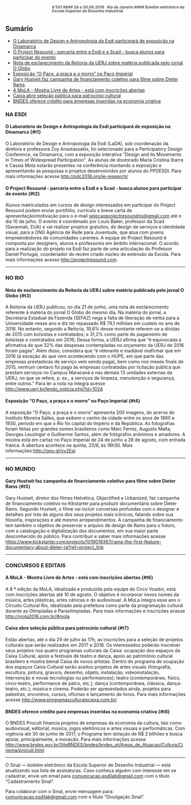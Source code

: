 <!--
---
title: sinal 501 - Esdi
-->
<div style="width:40em;max-width: 40em;margin: 0 auto;" markdown=1>

<div style="background:url(img/selo.png) no-repeat;line-height:1em;font-size:0.85em;font-weight:bold;color:#555;padding: 0 0 0 145px;margin:0 0 3em 0;" markdown="1">
# 501
#### 24 a 30.06.2016   Rio de Janeiro   
#### Boletim eletrônico da Escola Superior de Desenho Industrial
</div>


## Sumário

  * [O Laboratório de Design e Antropologia da Esdi participará de exposição na Dinamarca](#t1)
  * [O Project Resound - parceria entre a Esdi e a Scad - busca alunos para participar do evento](#t2)
  * [Nota de esclarecimento da Reitoria da UERJ sobre matéria publicada pelo jornal O Globo](#t3)
  * [Exposição “O Paço, a praça e o morro” no Paço Imperial ](#t4)
  * [Gary Hustwit faz campanha de financiamento coletivo para filme sobre Dieter Rams](#t5)
  * [A MoLA - Mostra Livre de Artes - está com inscrições abertas](#t6)
  * [Caixa abre seleção pública para patrocínio cultural](#t7)
  * [BNDES oferece crédito para empresas inseridas na economia criativa](#t8)
 

### NA ESDI


#### O Laboratório de Design e Antropologia da Esdi participará de exposição na Dinamarca {#t1}

O Laboratório de Design e Antropologia da Esdi (LaDA), sob coordenação da diretora e professora Zoy Anastassakis, foi selecionado para a Participatory Design Conference, na Dinamarca, com a exposição interativa "Design and its Movements in Times of Widespread Participation". As alunas de doutorado Maria Cristina Ibarra e Cassia Mota estarão presentes na conferência montando a exposição e apresentando as pesquisas e projetos desenvolvidos por alunos do PPDESDI. Para mais informações acesse http://pdc2016.org/ie-research/ 

#### O Project Resound - parceria entre a Esdi e a Scad - busca alunos para participar do evento {#t2}

Alunos matriculados em cursos de design interessados em participar do Project Resound podem enviar portifólio, currículo e breve carta de apresentação/motivação para o e-mail selecaoprojectresoundrio@gmail.com até o dia 10 de julho. O evento é coordenado por Louis Baker, professor da Scad (Savannah, EUA) e vai realizar projetos gratuitos, de design de serviços e identidade visual, para a ONG Agência de Rede para Juventude, que atua com jovens empreendedores de comunidades carentes. A equipe do Project Resound é composta por designers, alunos e professores em âmbito internacional. O acordo para a realização do projeto na Esdi faz parte de uma articulação do Professor Daniel Portugal, coordenador do recém criado núcleo de extensão da Escola. Para mais informações acesse http://projectresound.com.


---

### NO RIO 


#### Nota de esclarecimento da Reitoria da UERJ sobre matéria publicada pelo jornal O Globo {#t3}

A Reitoria da UERJ publicou, no dia 21 de junho, uma nota de esclarecimento referente à matéria do jornal O Globo do mesmo dia. Na matéria do jornal, a Secretaria Estadual da Fazenda (SEFAZ) nega a falta de liberação de verba para a Universidade nesse ano e diz ter repassado R$ 79,1 milhões em custeio no ano de 2016. No entanto, segundo a Reitoria, 19,8% desse montante referem-se a dívidas de 2015 com bolsistas e contratados; e 31,2% como parte do pagamento de bolsistas e contratados em 2016;  Dessa forma, a UERJ afirma que “é equivocada a afirmativa de que 32% das despesas contempladas no orçamento da UERJ de 2016 foram pagas”. Além disso, considera que “é relevante e inadiável reafirmar que em 2016 (à exceção do que vem acontecendo com o HUPE, em que parte das empresas prestadoras de serviço vem sendo paga), bem como nos meses finais de 2015, nenhum centavo foi pago às empresas contratadas por licitação pública que prestam serviços no Campus Maracanã e nas demais 13 unidades externas da UERJ, no que se refere, p. ex., a serviços de limpeza, manutenção e segurança, entre outros.” Para ler a nota na íntegra acesse http://www.uerj.br/lendo_noticia.php?id=1024 


#### Exposição “O Paço, a praça e o morro” no Paço Imperial {#t4}

A exposição “O Paço, a praça e o morro” apresenta 200 imagens, do acervo do Instituto Moreira Salles, que exibem o centro da cidade entre os anos de 1860 e 1930, período em que o Rio foi capital do Império e da República. As fotografias foram feitas por grandes nomes brasileiros como Marc Ferrez, Augusto Malta, Georges Leuzinger e Guilherme Santos, além de fotógrafos anônimos e amadores. A mostra está em cartaz no Paço Imperial de 24 de junho a 28 de agosto, com entrada franca. A abertura acontece na quinta, 23/6, às 18h30. Mais informações:http://goo.gl/vv2Eqi 


---

### NO MUNDO


#### Gary Hustwit faz campanha de financiamento coletivo para filme sobre Dieter Rams {#t5} 

Gary Hustwit, diretor dos filmes Helvética, Objectified e Urbanized, faz campanha de financiamento coletivo no Kikstarter para produzir documentário sobre Dieter Rams. Segundo Hustwit, o filme vai incluir conversas profundas com o designer e detalhes por trás de alguns dos seus projetos mais icônicos, falando sobre sua filosofia, inspirações e até mesmo arrependimentos. A campanha de financiamento tem também o objetivo de preservar o arquivo de design de Rams para o futuro, com a catalogação e digitalização dos documentos, em sua maior parte desconhecido do público. Para contribuir e saber mais informações acesse https://www.kickstarter.com/projects/1019019367/rams-the-first-feature-documentary-about-dieter-ra?ref=project_link 


---

### CONCURSOS E EDITAIS

#### A MoLA - Mostra Livre de Artes - está com inscrições abertas {#t6}

A 8 ª edição da MoLA, idealizada e produzida pela equipe do Circo Voador, está com inscrições abertas até 10 de agosto. O objetivo é incorporar novos nomes da música, artes plásticas, artes cênicas e do audiovisual. A MoLa integra esse ano o Circuito Cultural Rio, idealizado pela prefeitura como parte da programação cultural durante as Olimpíadas e Paraolimpíadas. Para mais informações e inscrições acesse http://mola2016.com.br/#mola 


#### Caixa abre seleção pública para patrocínio cultural {#t7}

Estão abertas, até o dia 29 de julho às 17h, as inscrições para a seleção de projetos culturais que serão realizados em 2017 e 2018. Os interessados poderão inscrever seus projetos nos quatro programas culturais da Caixa: ocupação dos espaços da Caixa Cultural, apoio a festivais de teatro e dança, apoio ao patrimônio cultural brasileiro e mostra bienal Caixa de novos artistas. Dentro do programa de ocupação dos espaços Caixa Cultural serão aceitos projetos de artes visuais (fotografia, escultura, pintura, gravura, desenho, objeto, instalação, videoinstalação, intervenção e novas tecnologias ou performances); teatro (contemporâneo, físico, circo-teatro, performance de palco, etc.); dança (contemporânea, clássica, dança-teatro, etc.); música e cinema. Poderão ser apresentados ainda, projetos para palestras, encontros, cursos, oficinas e lançamento de livros. Para mais informações acesse http://www.programasculturaiscaixa.com.br/ 


#### BNDES oferece crédito para empresas inseridas na economia criativa {#t8}

O BNDES Procult financia projetos de empresas da economia da cultura, tais como audiovisual, editorial, música, jogos eletrônicos e artes visuais e performáticas. Com vigência até 30 de junho de 2017, o Programa tem dotação de R$ 2 bilhões e busca apoiar, principalmente, a inovação. Para mais informações acesse http://www.bndes.gov.br/SiteBNDES/bndes/bndes_pt/Areas_de_Atuacao/Cultura/Cinema/procult.html 


- - -

O Sinal — boletim eletrônico da Escola Superior de Desenho Industrial — está atualizando sua lista de assinaturas. Caso conheça alguém com interesse em se cadastrar, envie um email para comunicacao.esdilab@gmail.com com o título “Cadastramento Sinal”. 

Para colaborar com o Sinal, envie mensagem para: comunicacao.esdilab@gmail.com com o título “Divulgação Sinal”.

</div>

<img src="img/selo.png" style="display:none;opacity:0;width:0;height:0;" />
